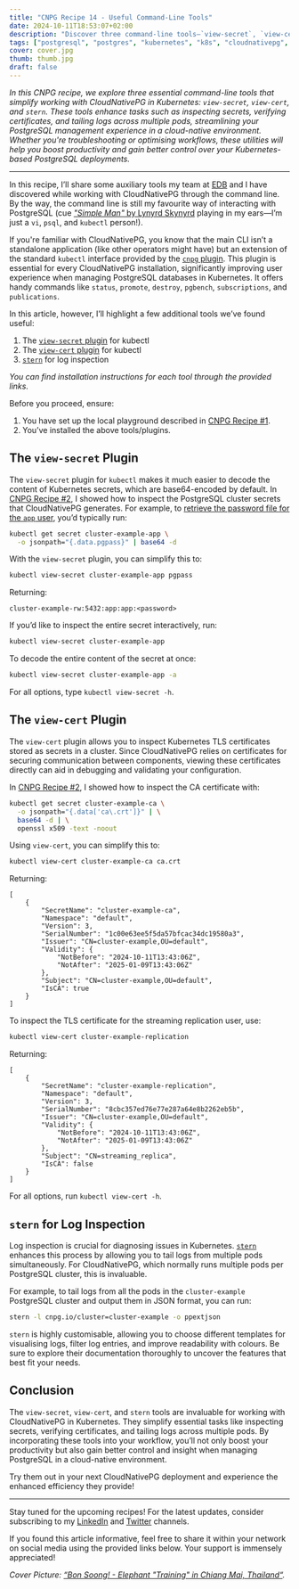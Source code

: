 ```yaml
---
title: "CNPG Recipe 14 - Useful Command-Line Tools"
date: 2024-10-11T18:53:07+02:00
description: "Discover three command-line tools—`view-secret`, `view-cert`, and `stern`—to simplify managing CloudNativePG in Kubernetes. Easily inspect secrets, verify certificates, and tail logs for efficient PostgreSQL management."
tags: ["postgresql", "postgres", "kubernetes", "k8s", "cloudnativepg", "cnpg", "postgresql", "postgres", "dok", "data on kubernetes", "view-secret", "view-cert", "stern", "Command-line tools", "Secrets management", "TLS certificates", "Log inspection"]
cover: cover.jpg
thumb: thumb.jpg
draft: false
---
```


_In this CNPG recipe, we explore three essential command-line tools that
simplify working with CloudNativePG in Kubernetes: `view-secret`, `view-cert`,
and `stern`. These tools enhance tasks such as inspecting secrets, verifying
certificates, and tailing logs across multiple pods, streamlining your
PostgreSQL management experience in a cloud-native environment. Whether you're
troubleshooting or optimising workflows, these utilities will help you boost
productivity and gain better control over your Kubernetes-based PostgreSQL
deployments._

<!--more-->

---

In this recipe, I’ll share some auxiliary tools my team at
[EDB](https://www.enterprisedb.com/) and I have discovered while working with
CloudNativePG through the command line.
By the way, the command line is still my favourite way of interacting with
PostgreSQL (cue [*"Simple Man"* by Lynyrd Skynyrd](https://youtu.be/8eNoms9wsGc?si=zcIhis-qxDRhBa-A)
playing in my ears—I’m just a `vi`, `psql`, and `kubectl` person!).

If you're familiar with CloudNativePG, you know that the main CLI isn’t a
standalone application (like other operators might have) but an extension of
the standard `kubectl` interface provided by the
[`cnpg` plugin](https://cloudnative-pg.io/documentation/current/kubectl-plugin/).
This plugin is essential for every CloudNativePG installation, significantly
improving user experience when managing PostgreSQL databases in Kubernetes. It
offers handy commands like `status`, `promote`, `destroy`, `pgbench`,
`subscriptions`, and `publications`.

In this article, however, I’ll highlight a few additional tools we’ve found
useful:

1. The [`view-secret` plugin](https://github.com/elsesiy/kubectl-view-secret)
   for kubectl
2. The [`view-cert` plugin](https://github.com/lmolas/kubectl-view-cert) for
   kubectl
3. [`stern`](https://github.com/stern/stern) for log inspection

_You can find installation instructions for each tool through the provided
links._

Before you proceed, ensure:

1. You have set up the local playground described in
   [CNPG Recipe #1](https://www.gabrielebartolini.it/articles/2024/03/cloudnativepg-recipe-1-setting-up-your-local-playground-in-minutes/).
2. You’ve installed the above tools/plugins.

## The `view-secret` Plugin

The `view-secret` plugin for `kubectl` makes it much easier to decode the
content of Kubernetes secrets, which are base64-encoded by default. In
[CNPG Recipe #2](https://www.gabrielebartolini.it/articles/2024/03/cloudnativepg-recipe-2-inspecting-default-resources-in-a-cloudnativepg-cluster/),
I showed how to inspect the PostgreSQL cluster secrets that CloudNativePG
generates. For example, to
[retrieve the password file for the `app` user](https://www.gabrielebartolini.it/articles/2024/03/cloudnativepg-recipe-2-inspecting-default-resources-in-a-cloudnativepg-cluster/#understanding-the-app-user-secret),
you’d typically run:

```bash
kubectl get secret cluster-example-app \
  -o jsonpath="{.data.pgpass}" | base64 -d
```

With the `view-secret` plugin, you can simplify this to:

```bash
kubectl view-secret cluster-example-app pgpass
```

Returning:

```console
cluster-example-rw:5432:app:app:<password>
```

If you’d like to inspect the entire secret interactively, run:

```bash
kubectl view-secret cluster-example-app
```

To decode the entire content of the secret at once:

```bash
kubectl view-secret cluster-example-app -a
```

For all options, type `kubectl view-secret -h`.

## The `view-cert` Plugin

The `view-cert` plugin allows you to inspect Kubernetes TLS certificates stored
as secrets in a cluster. Since CloudNativePG relies on certificates for
securing communication between components, viewing these certificates directly
can aid in debugging and validating your configuration.

In [CNPG Recipe #2](https://www.gabrielebartolini.it/articles/2024/03/cloudnativepg-recipe-2-inspecting-default-resources-in-a-cloudnativepg-cluster/#secrets-for-private-key-infrastructure-pki-and-transport-layer-security-tls),
I showed how to inspect the CA certificate with:

```bash
kubectl get secret cluster-example-ca \
  -o jsonpath="{.data['ca\.crt']}" | \
  base64 -d | \
  openssl x509 -text -noout
```

Using `view-cert`, you can simplify this to:

```bash
kubectl view-cert cluster-example-ca ca.crt
```

Returning:

```console
[
    {
        "SecretName": "cluster-example-ca",
        "Namespace": "default",
        "Version": 3,
        "SerialNumber": "1c00e63ee5f5da57bfcac34dc19580a3",
        "Issuer": "CN=cluster-example,OU=default",
        "Validity": {
            "NotBefore": "2024-10-11T13:43:06Z",
            "NotAfter": "2025-01-09T13:43:06Z"
        },
        "Subject": "CN=cluster-example,OU=default",
        "IsCA": true
    }
]
```

To inspect the TLS certificate for the streaming replication user, use:

```bash
kubectl view-cert cluster-example-replication
```

Returning:

```console
[
    {
        "SecretName": "cluster-example-replication",
        "Namespace": "default",
        "Version": 3,
        "SerialNumber": "8cbc357ed76e77e287a64e8b2262eb5b",
        "Issuer": "CN=cluster-example,OU=default",
        "Validity": {
            "NotBefore": "2024-10-11T13:43:06Z",
            "NotAfter": "2025-01-09T13:43:06Z"
        },
        "Subject": "CN=streaming_replica",
        "IsCA": false
    }
]
```

For all options, run `kubectl view-cert -h`.

## `stern` for Log Inspection

Log inspection is crucial for diagnosing issues in Kubernetes.
[`stern`](https://github.com/stern/stern) enhances this process by allowing you
to tail logs from multiple pods simultaneously. For CloudNativePG, which normally
runs multiple pods per PostgreSQL cluster, this is invaluable.

For example, to tail logs from all the pods in the `cluster-example` PostgreSQL
cluster and output them in JSON format, you can run:

```bash
stern -l cnpg.io/cluster=cluster-example -o ppextjson
```

`stern` is highly customisable, allowing you to choose different templates for
visualising logs, filter log entries, and improve readability with colours.
Be sure to explore their documentation thoroughly to uncover the features that
best fit your needs.

## Conclusion

The `view-secret`, `view-cert`, and `stern` tools are invaluable for working
with CloudNativePG in Kubernetes. They simplify essential tasks like inspecting
secrets, verifying certificates, and tailing logs across multiple pods. By
incorporating these tools into your workflow, you’ll not only boost your
productivity but also gain better control and insight when managing PostgreSQL
in a cloud-native environment.

Try them out in your next CloudNativePG deployment and experience the enhanced
efficiency they provide!

---

Stay tuned for the upcoming recipes! For the latest updates, consider
subscribing to my [LinkedIn](https://www.linkedin.com/in/gbartolini/) and
[Twitter](https://twitter.com/_GBartolini_) channels.

If you found this article informative, feel free to share it within your
network on social media using the provided links below. Your support is
immensely appreciated!

_Cover Picture: [“Bon Soong! - Elephant "Training" in Chiang Mai, Thailand“](https://www.flickr.com/photos/cmav/8636738841)._
